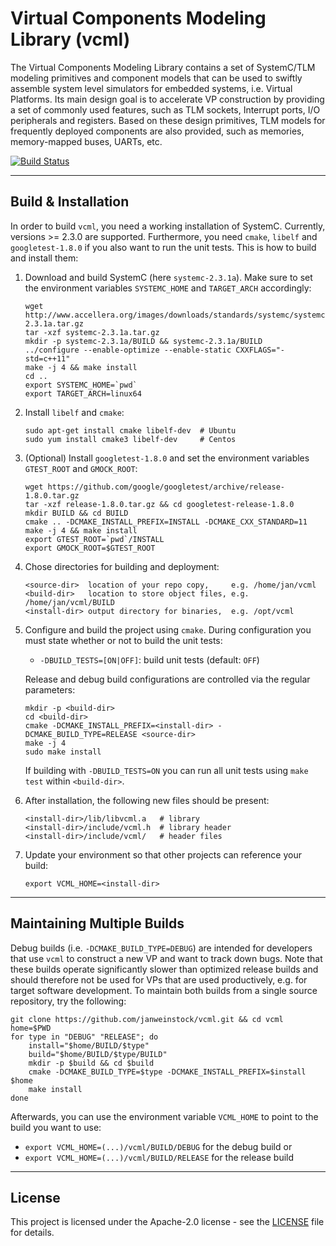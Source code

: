 # Virtual Components Modeling Library (vcml)

The Virtual Components Modeling Library contains a set of SystemC/TLM modeling
primitives and component models that can be used to swiftly assemble system
level simulators for embedded systems, i.e. Virtual Platforms. Its main design
goal is to accelerate VP construction by providing a set of commonly used
features, such as TLM sockets, Interrupt ports, I/O peripherals and registers.
Based on these design primitives, TLM models for frequently deployed components
are also provided, such as memories, memory-mapped buses, UARTs, etc.

[![Build Status](https://travis-ci.org/janweinstock/vcml.svg?branch=master)](https://travis-ci.org/janweinstock/vcml)

----
## Build & Installation
In order to build `vcml`, you need a working installation of SystemC.
Currently, versions >= 2.3.0 are supported. Furthermore, you need `cmake`,
`libelf` and `googletest-1.8.0` if you also want to run the unit tests. This
is how to build and install them:

1. Download and build SystemC (here `systemc-2.3.1a`). Make sure to set the
   environment variables `SYSTEMC_HOME` and `TARGET_ARCH` accordingly:
    ```
    wget http://www.accellera.org/images/downloads/standards/systemc/systemc-2.3.1a.tar.gz
    tar -xzf systemc-2.3.1a.tar.gz
    mkdir -p systemc-2.3.1a/BUILD && systemc-2.3.1a/BUILD
    ../configure --enable-optimize --enable-static CXXFLAGS="-std=c++11"
    make -j 4 && make install
    cd ..
    export SYSTEMC_HOME=`pwd`
    export TARGET_ARCH=linux64
    ```

2. Install `libelf` and `cmake`:
    ```
    sudo apt-get install cmake libelf-dev  # Ubuntu
    sudo yum install cmake3 libelf-dev     # Centos
    ```
3. (Optional) Install `googletest-1.8.0` and set the environment variables
    `GTEST_ROOT` and `GMOCK_ROOT`:
    ```
    wget https://github.com/google/googletest/archive/release-1.8.0.tar.gz
    tar -xzf release-1.8.0.tar.gz && cd googletest-release-1.8.0
    mkdir BUILD && cd BUILD
    cmake .. -DCMAKE_INSTALL_PREFIX=INSTALL -DCMAKE_CXX_STANDARD=11
    make -j 4 && make install
    export GTEST_ROOT=`pwd`/INSTALL
    export GMOCK_ROOT=$GTEST_ROOT
    ```
4. Chose directories for building and deployment:
    ```
    <source-dir>  location of your repo copy,     e.g. /home/jan/vcml
    <build-dir>   location to store object files, e.g. /home/jan/vcml/BUILD
    <install-dir> output directory for binaries,  e.g. /opt/vcml
    ```

5. Configure and build the project using `cmake`. During configuration you must
   state whether or not to build the unit tests:
     * `-DBUILD_TESTS=[ON|OFF]`: build unit tests (default: `OFF`)

   Release and debug build configurations are controlled via the regular
   parameters:
   ```
   mkdir -p <build-dir>
   cd <build-dir>
   cmake -DCMAKE_INSTALL_PREFIX=<install-dir> -DCMAKE_BUILD_TYPE=RELEASE <source-dir>
   make -j 4
   sudo make install
   ```
   If building with `-DBUILD_TESTS=ON` you can run all unit tests using
   `make test` within `<build-dir>`.

6. After installation, the following new files should be present:
    ```
    <install-dir>/lib/libvcml.a   # library
    <install-dir>/include/vcml.h  # library header
    <install-dir>/include/vcml/   # header files
    ```

7. Update your environment so that other projects can reference your build:
    ```
    export VCML_HOME=<install-dir>
    ```

----
## Maintaining Multiple Builds
Debug builds (i.e. `-DCMAKE_BUILD_TYPE=DEBUG`) are intended for developers
that use `vcml` to construct a new VP and want to track down bugs.
Note that these builds operate significantly slower than optimized release
builds and should therefore not be used for VPs that are used productively,
e.g. for target software development. To maintain both builds from a single
source repository, try the following:
```
git clone https://github.com/janweinstock/vcml.git && cd vcml
home=$PWD
for type in "DEBUG" "RELEASE"; do
    install="$home/BUILD/$type"
    build="$home/BUILD/$type/BUILD"
    mkdir -p $build && cd $build
    cmake -DCMAKE_BUILD_TYPE=$type -DCMAKE_INSTALL_PREFIX=$install $home
    make install
done
```
Afterwards, you can use the environment variable `VCML_HOME` to point to the
build you want to use:
* `export VCML_HOME=(...)/vcml/BUILD/DEBUG` for the debug build or
* `export VCML_HOME=(...)/vcml/BUILD/RELEASE` for the release build

----
## License

This project is licensed under the Apache-2.0 license - see the
[LICENSE](LICENSE) file for details.